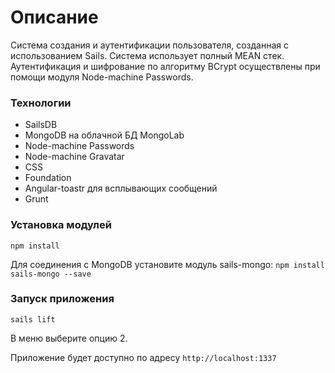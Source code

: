 # Описание
Система создания и аутентификации пользователя, созданная с использованием Sails. Система использует полный MEAN стек. Аутентификация и шифрование по алгоритму BCrypt осуществлены при помощи модуля Node-machine Passwords.

### Технологии
* SailsDB
* MongoDB на облачной БД MongoLab
* Node-machine Passwords
* Node-machine Gravatar
* CSS
* Foundation
* Angular-toastr для всплывающих сообщений
* Grunt

### Установка модулей
`npm install`

Для соединения с MongoDB установите модуль sails-mongo: `npm install sails-mongo --save`

### Запуск приложения
`sails lift`

В меню выберите опцию 2.

Приложение будет доступно по адресу `http://localhost:1337`
